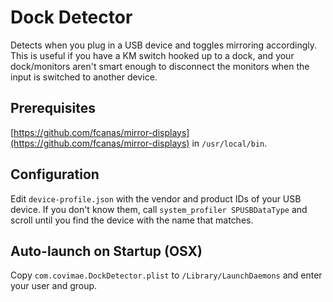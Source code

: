 # Dock Detector

Detects when you plug in a USB device and toggles mirroring accordingly. This is useful if you have a
KM switch hooked up to a dock, and your dock/monitors aren't smart enough to disconnect the monitors
when the input is switched to another device.

## Prerequisites

[https://github.com/fcanas/mirror-displays](https://github.com/fcanas/mirror-displays) in `/usr/local/bin`.

## Configuration

Edit `device-profile.json` with the vendor and product IDs of your USB device.
If you don't know them, call `system_profiler SPUSBDataType` and scroll until
you find the device with the name that matches.

## Auto-launch on Startup (OSX)

Copy `com.covimae.DockDetector.plist` to `/Library/LaunchDaemons` and enter your user and group.
